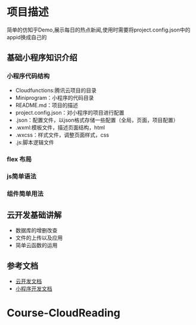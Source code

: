 # 项目描述

简单的仿知乎Demo,展示每日的热点新闻,使用时需要将project.config.json中的appid换成自己的

## 基础小程序知识介绍

### 小程序代码结构
- Cloudfunctions:腾讯云项目的目录
- Miniprogram：小程序的代码目录
- README.md：项目的描述
- project.config.json：对小程序的项目进行配置
- .json：配置文件，以json格式存储一些配置（全局，页面，项目配置）
- .wxml:模板文件，描述页面结构，html
- .wxcss：样式文件，调整页面样式，css
- .js:脚本逻辑文件
### flex 布局
### js简单语法
### 组件简单用法

## 云开发基础讲解
- 数据库的增删改查
- 文件的上传以及应用
- 简单云函数的运用

## 参考文档

- [云开发文档](https://developers.weixin.qq.com/miniprogram/dev/wxcloud/basis/getting-started.html)
- [小程序开发文档](https://developers.weixin.qq.com/miniprogram/dev/framework/)
# Course-CloudReading

